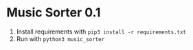 # Music Sorter 0.1

1. Install requirements with `pip3 install -r requirements.txt`
2. Run with `python3 music_sorter`